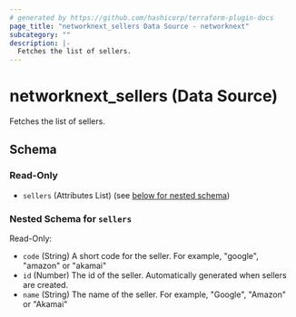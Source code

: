 ```yaml
---
# generated by https://github.com/hashicorp/terraform-plugin-docs
page_title: "networknext_sellers Data Source - networknext"
subcategory: ""
description: |-
  Fetches the list of sellers.
---
```


# networknext_sellers (Data Source)

Fetches the list of sellers.



<!-- schema generated by tfplugindocs -->
## Schema

### Read-Only

- `sellers` (Attributes List) (see [below for nested schema](#nestedatt--sellers))

<a id="nestedatt--sellers"></a>
### Nested Schema for `sellers`

Read-Only:

- `code` (String) A short code for the seller. For example, "google", "amazon" or "akamai"
- `id` (Number) The id of the seller. Automatically generated when sellers are created.
- `name` (String) The name of the seller. For example, "Google", "Amazon" or "Akamai"


